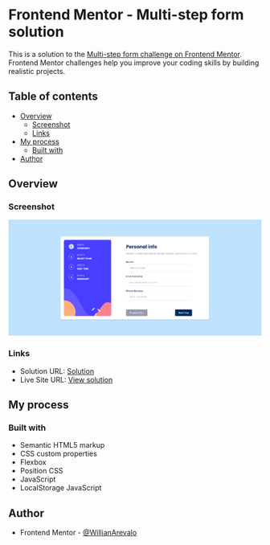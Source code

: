 # Frontend Mentor - Multi-step form solution

This is a solution to the [Multi-step form challenge on Frontend Mentor](https://www.frontendmentor.io/challenges/multistep-form-YVAnSdqQBJ). Frontend Mentor challenges help you improve your coding skills by building realistic projects. 

## Table of contents

- [Overview](#overview)
  - [Screenshot](#screenshot)
  - [Links](#links)
- [My process](#my-process)
  - [Built with](#built-with)
- [Author](#author)

## Overview

### Screenshot

![](design/screenshot.png)

### Links

- Solution URL: [Solution](https://www.frontendmentor.io/solutions/multi-step-form-g5ITytX8_G)
- Live Site URL: [View solution](https://projects-html-css-js-hazel.vercel.app/frontend-mentor-solutions/multi-step-form-main/index.html)

## My process

### Built with

- Semantic HTML5 markup
- CSS custom properties
- Flexbox
- Position CSS
- JavaScript
- LocalStorage JavaScript

## Author


- Frontend Mentor - [@WillianArevalo](https://www.frontendmentor.io/profile/WillianArevalo)
